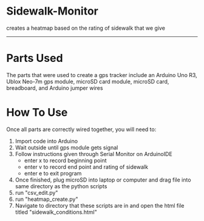 # Sidewalk-Monitor #
creates a heatmap based on the rating of sidewalk that we give
<hr>

# Parts Used
The parts that were used to create a gps tracker include an Arduino Uno R3, Ublox Neo-7m gps module, microSD card module, microSD card, breadboard, and Arduino jumper wires

# How To Use
Once all parts are correctly wired together, you will need to: 
1. Import code into Arduino
2. Wait outside until gps module gets signal
3. Follow  instructions given through Serial Monitor on ArduinoIDE
    - enter x to record beginning point
    - enter v to record end point and rating of sidewalk
    - enter e to exit program
4. Once finished, plug microSD into laptop or computer and drag file into same directory as the python scripts
5. run "csv_edit.py"
6. run "heatmap_create.py"
7. Navigate to directory that these scripts are in and open the html file titled "sidewalk_conditions.html"